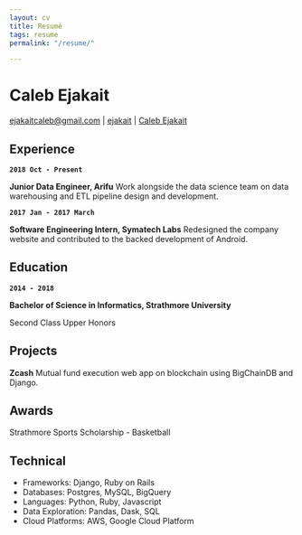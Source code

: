 ```yaml
---
layout: cv
title: Resumé
tags: resume
permalink: "/resume/"

---
```

# Caleb Ejakait

<div id="webaddress"> <a href="mailto:ejakaitcaleb@gmail.com">ejakaitcaleb@gmail.com</a> | <i class="fa fa-github"></i> <a href="http://github.com/ejakait">ejakait</a> | <i class="fa fa-linkedin"></i> <a href="[https://www.linkedin.com/in/calebejakait/](https://www.linkedin.com/in/calebejakait/ "https://www.linkedin.com/in/calebejakait/")">Caleb Ejakait</a>

</div>

## Experience

**`2018 Oct - Present`**

**Junior Data Engineer, Arifu**  Work alongside the data science team on data warehousing and ETL pipeline design and development.

**`2017 Jan - 2017 March`**

**Software Engineering Intern, Symatech Labs** Redesigned the company website and contributed to the backed development of Android.

## Education

**`2014 - 2018`**

**Bachelor of Science in Informatics, Strathmore University**

Second Class Upper Honors

## Projects

**Zcash** Mutual fund execution web app on blockchain using BigChainDB and Django.

## Awards

Strathmore Sports Scholarship - Basketball

## Technical

* Frameworks: Django, Ruby on Rails
* Databases: Postgres, MySQL, BigQuery
* Languages: Python, Ruby, Javascript
* Data Exploration: Pandas, Dask, SQL
* Cloud Platforms: AWS, Google Cloud Platform